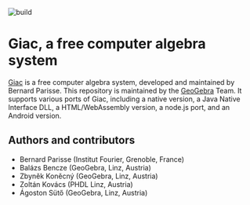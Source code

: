 ![build](https://github.com/kovzol/giac-1/actions/workflows/build.yml/badge.svg)

# Giac, a free computer algebra system #

[Giac](http://www-fourier.ujf-grenoble.fr/~parisse/giac.html) is a free
computer algebra system, developed and maintained by Bernard Parisse.
This repository is maintained by the [GeoGebra](https://www.geogebra.org)
Team. It supports various ports of Giac, including a native version, a
Java Native Interface DLL, a HTML/WebAssembly version, a node.js port,
and an Android version.

## Authors and contributors

* Bernard Parisse (Institut Fourier, Grenoble, France)
* Balázs Bencze (GeoGebra, Linz, Austria)
* Zbyněk Koněcný (GeoGebra, Linz, Austria)
* Zoltán Kovács (PHDL Linz, Austria)
* Ágoston Sütő (GeoGebra, Linz, Austria)
